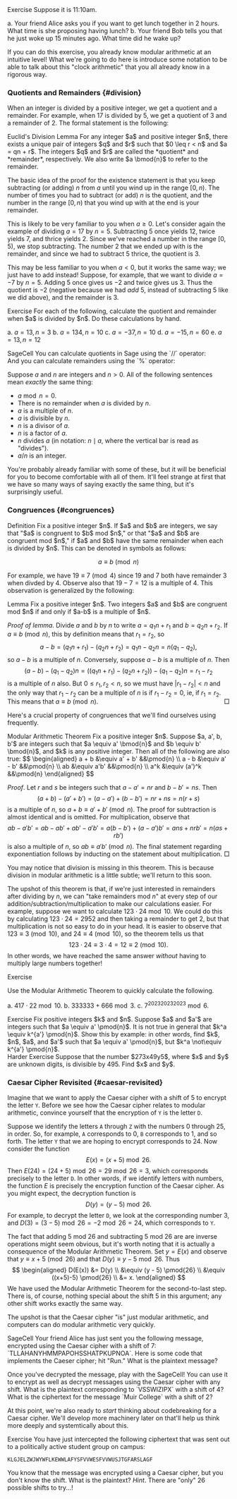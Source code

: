<div class="element">
<span class="label">Exercise</span>
Suppose it is 11:10am. 

a. Your friend Alice asks you if you want to get lunch together in 2 hours. What time is she proposing having lunch?
b. Your friend Bob tells you that he just woke up 15 minutes ago. What time did he wake up?
</div>

If you can do this exercise, you already know modular arithmetic at an intuitive level! What we're going to do here is introduce some notation to be able to talk about this "clock arithmetic" that you all already know in a rigorous way. 

### Quotients and Remainders {#division}

When an integer is divided by a positive integer, we get a quotient and a remainder. For example, when 17 is divided by 5, we get a quotient of 3 and a remainder of 2. The formal statement is the following: 

<div class="element">
<span class="label">Euclid's Division Lemma</span>
For any integer $a$ and positive integer $n$, there exists a unique pair of integers $q$ and $r$ such that $0 \leq r < n$ and $a = qn + r$. The integers $q$ and $r$ are called the *quotient* and *remainder*, respectively. We also write $a \bmod{n}$ to refer to the remainder. 
</div>

The basic idea of the proof for the existence statement is that you keep subtracting (or adding) $n$ from $a$ until you wind up in the range $[0, n)$. The number of times you had to subtract (or add) $n$ is the quotient, and the number in the range $[0, n)$ that you wind up with at the end is your remainder. 

This is likely to be very familiar to you when $a \geq 0$. Let's consider again the example of dividing $a = 17$ by $n = 5$. Subtracting $5$ once yields $12$, twice yields $7$, and thrice yields $2$. Since we've reached a number in the range $[0, 5)$, we stop subtracting. The number $2$ that we ended up with is the remainder, and since we had to subtract $5$ thrice, the quotient is $3$. 

This may be less familiar to you when $a < 0$, but it works the same way; we just have to add instead! Suppose, for example, that we want to divide $a = -7$ by $n = 5$. Adding $5$ once gives us $-2$ and twice gives us $3$. Thus the quotient is $-2$ (negative because we had *add* 5, instead of subtracting $5$ like we did above), and the remainder is $3$. 

<div class="element">
<span class="label">Exercise</span> For each of the following, calculate the quotient and remainder when $a$ is divided by $n$. Do these calculations by hand. 

a. $a = 13, n = 3$
b. $a = 134, n = 10$
c. $a = -37, n = 10$
d. $a = -15, n = 60$
e. $a = 13, n = 12$ 
</div>

<div class="element">
<span class="label">SageCell</span>
You can calculate quotients in Sage using the `//` operator: 
<div class="sage">
<script type="text/x-sage">
17 // 5
</script>
</div>
And you can calculate remainders using the `%` operator:
<div class="sage">
<script type="text/x-sage">
17 % 5
</script>
</div>
</div>

Suppose $a$ and $n$ are integers and $n > 0$. All of the following sentences mean *exactly* the same thing: 

* $a \bmod{n} = 0$.
* There is no remainder when $a$ is divided by $n$. 
* $a$ is a multiple of $n$. 
* $a$ is divisible by $n$. 
* $n$ is a divisor of $a$. 
* $n$ is a factor of $a$. 
* $n$ divides $a$ (in notation: $n \mid a$, where the vertical bar is read as "divides"). 
* $a/n$ is an integer. 

You're probably already familiar with some of these, but it will be beneficial for you to become comfortable with all of them. It'll feel strange at first that we have so many ways of saying exactly the same thing, but it's surprisingly useful. 

### Congruences {#congruences}

<div class="element">
<span class="label">Definition</span>
Fix a positive integer $n$. If $a$ and $b$ are integers, we say that "$a$ is congruent to $b$ mod $n$," or that "$a$ and $b$ are congruent mod $n$," if $a$ and $b$ have the same remainder when each is divided by $n$. This can be denoted in symbols as follows: 

$$ a \equiv b \pmod{n} $$
</div>

For example, we have $19 \equiv 7 \pmod{4}$ since $19$ and $7$ both have remainder $3$ when divded by $4$. Observe also that $19 - 7 = 12$ is a multiple of 4. This observation is generalized by the following: 

<div class="element">
<span class="label">Lemma</span> Fix a positive integer $n$. Two integers $a$ and $b$ are congruent mod $n$ if and only if $a-b$ is a multiple of $n$. 
</div>

*Proof of lemma*. Divide $a$ and $b$ by $n$ to write $a = q_1n + r_1$ and $b = q_2n + r_2$. If $a \equiv b \pmod{n}$, this by definition means that $r_1 = r_2$, so
$$ a-b = (q_1n + r_1) - (q_2n + r_2) = q_1n - q_2n = n(q_1 - q_2), $$
so $a-b$ is a multiple of $n$. Conversely, suppose $a-b$ is a multiple of $n$. Then
$$ (a-b) - (q_1 - q_2)n = ((q_1n + r_1) - (q_2 n + r_2)) - (q_1 - q_2)n = r_1 - r_2 $$
is a multiple of $n$ also. But $0 \leq r_1, r_2 < n$, so we must have $|r_1 - r_2| < n$ and the only way that $r_1 - r_2$ can be a multiple of $n$ is if $r_1 - r_2 = 0$, ie, if $r_1 = r_2$. This means that $a \equiv b \pmod{n}$. <span style="float: right;">$\Box$</span>

Here's a crucial property of congruences that we'll find ourselves using frequently. 

<div class="element">
<span class="label">Modular Arithmetic Theorem</span> Fix a positive integer $n$. Suppose $a, a', b, b'$ are integers such that $a \equiv a' \bmod{n}$ and $b \equiv b' \bmod{n}$, and $k$ is any positive integer. Then all of the following are also true: 
$$ \begin{aligned}
a + b &\equiv a' + b' &&\pmod{n} \\
a - b &\equiv a' - b' &&\pmod{n} \\
ab &\equiv a'b' &&\pmod{n} \\
a^k &\equiv (a')^k &&\pmod{n}
\end{aligned} $$
</div>

*Proof*. Let $r$ and $s$ be integers such that $a - a' = nr$ and $b - b' = ns$. Then $$(a + b) - (a' + b') = (a - a') + (b - b') = nr + ns = n(r+s)$$ is a multiple of $n$, so $a+b \equiv a' + b' \pmod{n}$. The proof for subtraction is almost identical and is omitted. For multiplication, observe that 
$$ ab - a'b' = ab - ab' + ab' - a'b' = a(b-b') + (a-a')b' = ans + nrb' = n(as + rb') $$
is also a multiple of $n$, so $ab \equiv a'b' \pmod{n}$. The final statement regarding exponentiation follows by inducting on the statement about multiplication. <span style="float: right;">$\Box$</span>

You may notice that division is missing in this theorem. This is because division in modular arithmetic is a little subtle; we'll return to this soon. 

The upshot of this theorem is that, if we're just interested in remainders after dividing by $n$, we can "take remainders mod $n$" at every step of our addition/subtraction/multiplication to make our calculations easier. For example, suppose we want to calculate $123 \cdot 24 \bmod{10}$. We could do this by calculating $123 \cdot 24 = 2952$ and then taking a remainder to get 2, but that multiplication is not so easy to do in your head. It is easier to observe that $123 \equiv 3 \pmod{10}$, and $24 \equiv 4 \pmod{10}$, so the theorem tells us that 
$$ 123 \cdot 24 \equiv 3 \cdot 4 = 12 \equiv 2 \pmod{10}. $$
In other words, we have reached the same answer *without* having to multiply large numbers together! 

<div class="element">
<span class="label">Exercise</span>

Use the Modular Arithmetic Theorem to quickly calculate the following. 

a. $417 \cdot 22 \bmod{10}$. 
b. $333333 + 666 \bmod{3}$. 
c. $7^{202320232023} \bmod{6}$.

</div>

<div class="element">
<span class="label">Exercise</span>
Fix positive integers $k$ and $n$. Suppose $a$ and $a'$ are integers such that $a \equiv a' \pmod{n}$. It is not true in general that $k^a \equiv k^{a'} \pmod{n}$. Show this by example: in other words, find $k$, $n$, $a$, and $a'$ such that $a \equiv a' \pmod{n}$, but $k^a \not\equiv k^{a'} \pmod{n}$. 
</div>

<div class="element">
<span class="label">Harder Exercise</span>
Suppose that the number $273x49y5$, where $x$ and $y$ are unknown digits, is divisible by 495. Find $x$ and $y$. 
</div>

### Caesar Cipher Revisited {#caesar-revisited}

Imagine that we want to apply the Caesar cipher with a shift of 5 to encrypt the letter `Y`. Before we see how the Caesar cipher relates to modular arithmetic, convince yourself that the encryption of `Y` is the letter `D`. 

Suppose we identify the letters `A` through `Z` with the numbers 0 through 25, in order. So, for example, `A` corresponds to 0, `B` corresponds to 1, and so forth. The letter `Y` that we are hoping to encrypt corresponds to 24. Now consider the function
$$ E(x) = (x+5) \bmod{26}. $$
Then $E(24) = (24+5) \bmod{26} = 29 \bmod{26} = 3$, which corresponds precisely to the letter `D`. In other words, if we identify letters with numbers, the function $E$ is precisely the encryption function of the Caesar cipher. As you might expect, the decryption function is
$$ D(y) = (y-5) \bmod{26}. $$
For example, to decrypt the letter `D`, we look at the corresponding number 3, and $D(3) = (3-5) \bmod{26} = -2 \bmod{26} = 24$, which corresponds to `Y`. 

The fact that adding 5 mod 26 and subtracting 5 mod 26 are are inverse operations might seem obvious, but it's worth noting that it is actually a consequence of the Modular Arithmetic Theorem. Set $y = E(x)$ and observe that $y \equiv x+5 \pmod{26}$ and that $D(y) \equiv y-5 \bmod{26}$. Thus 
$$ \begin{aligned}
D(E(x)) &= D(y) \\
&\equiv (y - 5) \pmod{26} \\
&\equiv ((x+5)-5) \pmod{26} \\
&= x.
\end{aligned} $$
We have used the Modular Arithmetic Theorem for the second-to-last step. There is, of course, nothing special about the shift 5 in this argument; any other shift works exactly the same way.  

The upshot is that the Caesar cipher "is" just modular arithmetic, and computers can do modular arithmetic very quickly. 

<div class="element" id="sagecell-caesar-cipher">
<span class="label">SageCell</span>
Your friend Alice has just sent you the following message, encrypted using the Caesar cipher with a shift of 7: `TLLAHANYHMMPAPOHSSHATPKUPNOA`. Here is some code that implements the Caeser cipher; hit "Run." What is the plaintext message? 
<div class="sage">
<script type="text/x-sage">
from re import sub

# Remove all non alphabetic characters and capitalize
def encode(text: str):
    stripped = sub(r"[^a-zA-Z]", "", text)
    return stripped.upper()

# Encode a string as a list of numbers 0--25
def numerify(text: str):
    return [(ord(x) - 65) for x in encode(text)]

# Turn a list of numbers 0--25 back into a string
def denumerify(nums: list):
    return "".join([chr((x % 26) + 65) for x in nums])

# Encrypt a string using the given shift    
def encrypt(text: str, shift: int):
    nums = numerify(text)
    transformed = [(x + shift) % 26 for x in nums]
    return denumerify(transformed)

# Decrypt a string using the given shift  
def decrypt(text: str, shift: int):
    if not text.isalpha():
        raise Exception("Argument to decrypt must consist of alphabet characters.")
    nums = numerify(text.upper())
    transformed = [(x - shift) % 26 for x in nums]
    return denumerify(transformed)
    
# Prints an output div aligning with the interact controls   
def output_div(label: str, content: str):
    s = '<div class="sagecell_interactControlCell" style="width: 100%;">'
    s += f'<label class="sagecell_interactControlLabel">{label}</label>'
    s += f'<div class="sagecell_interactControl">{content}</div>'
    s += '</div>'
    pretty_print(html(s))

@interact
def _(shift=slider(0, 25, 1, 7, label="Shift"),
      text=input_box(default="TLLAHANYHMMPAPOHSSHATPKUPNOA", label="Input", height=5, width=80),
      actions=selector(["decrypt", "encrypt"], buttons=True, label="Action")):
    output = eval(actions)(text, shift)
    output_div("Output", f'<textarea readonly rows="5" cols="80">{ output }</textarea>')
</script>
</div>
Once you've decrypted the message, play with the SageCell! You can use it to encrypt as well as decrypt messages using the Caesar cipher with any shift. What is the plaintext corresponding to `VSSWIZIPX` with a shift of 4? What is the ciphertext for the message `Muir College` with a shift of 2? 
</div>

At this point, we're also ready to *start* thinking about codebreaking for a Caesar cipher. We'll develop more machinery later on that'll help us think more deeply and systemtically about this. 

<div class="element">
<span class="label">Exercise</span>
You have just intercepted the following ciphertext that was sent out to a politically active student group on campus: 

```
KLGJELZWJWYWFLKEWWLAFYSFVVWESFVVWUSJTGFARSLAGF
```

You know that the message was encrypted using a Caesar cipher, but you don't know the shift. What is the plaintext? *Hint*. There are "only" 26 possible shifts to try...!
</div>
